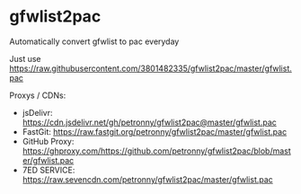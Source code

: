 # gfwlist2pac
Automatically convert gfwlist to pac everyday

Just use https://raw.githubusercontent.com/3801482335/gfwlist2pac/master/gfwlist.pac

Proxys / CDNs:

- jsDelivr: https://cdn.jsdelivr.net/gh/petronny/gfwlist2pac@master/gfwlist.pac
- FastGit: https://raw.fastgit.org/petronny/gfwlist2pac/master/gfwlist.pac
- GitHub Proxy: https://ghproxy.com/https://github.com/petronny/gfwlist2pac/blob/master/gfwlist.pac
- 7ED SERVICE: https://raw.sevencdn.com/petronny/gfwlist2pac/master/gfwlist.pac
